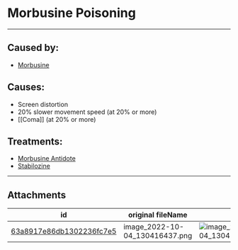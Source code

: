 # Morbusine Poisoning

 

---

## Caused by:
- [Morbusine](https://barotraumagame.com/wiki/Morbusine)


## Causes:
- Screen distortion
- 20% slower movement speed (at 20% or more) 
- [[Coma]] (at 20% or more)

## Treatments:

- [Morbusine Antidote](https://barotraumagame.com/wiki/Morbusine_Antidote)
- [Stabilozine](https://barotraumagame.com/wiki/Stabilozine)

---

## Attachments

id | original fileName | image
---|---|---
[63a8917e86db1302236fc7e5](63a8917e86db1302236fc7e5.png) | image_2022-10-04_130416437.png | ![image_2022-10-04_130416437.png\|200](63a8917e86db1302236fc7e5.png)
